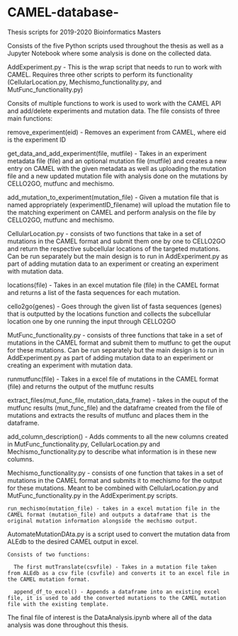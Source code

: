 # CAMEL-database-
Thesis scripts for 2019-2020 Bioinformatics Masters

Consists of the five Python scripts used throughout the thesis as well as a Jupyter Notebook where some analysis is done on the collected data.

AddExperiment.py - This is the wrap script that needs to run to work with CAMEL. Requires three other scripts to perform its functionality (CellularLocation.py, Mechismo_functionality.py, and MutFunc_functionality.py)

Consits of multiple functions to work is used to work with the CAMEL API and add/delete experiments and mutation data. The file consists of three main functions:

  remove_experiment(eid) - Removes an experiment from CAMEL, where eid is the experiment ID
  
  get_data_and_add_experiment(file, mutfile) - Takes in an experiment metadata file (file) and an optional mutation file (mutfile) and creates a new entry on CAMEL with the given metadata as well as uploading the mutation file and a new updated mutation file with analysis done on the mutations by CELLO2GO, mutfunc and mechismo.
  
  add_mutation_to_experiment(mutation_file) - Given a mutation file that is named appropriately (experimentID_filename) will upload the mutation file to the matching experiment on CAMEL and perform analysis on the file by CELLO2GO, mutfunc and mechismo.

CellularLocation.py - consists of two functions that take in a set of mutations in the CAMEL format and submit them one by one to CELLO2GO and return the respective subcellular locations of the targeted mutations. Can be run separately but the main design is to run in AddExperiment.py as part of adding mutation data to an experiment or creating an experiment with mutation data.

  locations(file) - Takes in an excel mutation file (file) in the CAMEL format and returns a list of the fasta sequences for each mutation.
  
  cello2go(genes) - Goes through the given list of fasta sequences (genes) that is outputted by the locations function and collects the subcellular location one by one running the input through CELLO2GO
  
MutFunc_functionality.py - consists of three functions that take in a set of mutations in the CAMEL format and submit them to mutfunc to get the ouput for these mutations. Can be run separately but the main design is to run in AddExperiment.py as part of adding mutation data to an experiment or creating an experiment with mutation data.

  runmutfunc(file) - Takes in a excel file of mutations in the CAMEL format (file) and returns the output of the mutfunc results
  
  extract_files(mut_func_file, mutation_data_frame) - takes in the ouput of the mutfunc results (mut_func_file) and the dataframe created from the file of mutations and extracts the results of mutfunc and places them in the dataframe.
  
  add_column_description() - Adds comments to all the new columns created in MutFunc_functionality.py, CellularLocation.py and Mechismo_functionality.py to describe what information is in these new columns.
  
  Mechismo_functionality.py - consists of one function that takes in a set of mutations in the CAMEL format and submits it to mechismo for the output for these mutations. Meant to be combined with CellularLocation.py and MutFunc_functionality.py in the AddExperiment.py scripts.
  
    run_mechismo(mutation_file) - takes in a excel mutation file in the CAMEL format (mutation_file) and outputs a dataframe that is the original mutation information alongside the mechismo output.
  
  AutomateMutationDAta.py is a script used to convert the mutation data from ALEdb to the desired CAMEL output in excel.
  
    Consists of two functions:
    
      The first mutTranslate(csvfile) - Takes in a mutation file taken from ALEdb as a csv file (csvfile) and converts it to an excel file in the CAMEL mutation format.
      
      append_df_to_excel() - Appends a dataframe into an existing excel file, it is used to add the converted mutations to the CAMEL mutation file with the existing template.
      
The final file of interest is the DataAnalysis.ipynb where all of the data analysis was done throughout this thesis.

  

